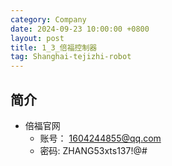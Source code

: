 ```yaml
---
category: Company
date: 2024-09-23 10:00:00 +0800
layout: post
title: 1_3_倍福控制器
tag: Shanghai-tejizhi-robot
---
```

## 简介

+ 倍福官网
  + 账号： 1604244855@qq.com
  + 密码: ZHANG53xts137!@#